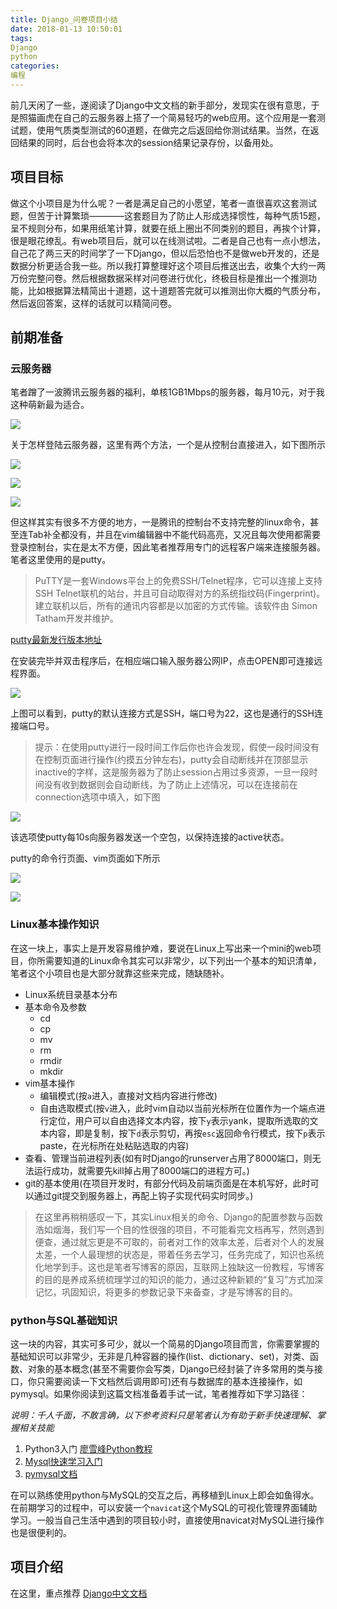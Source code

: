 ```yaml
---
title: Django_问卷项目小结
date: 2018-01-13 10:50:01
tags:
Django
python
categories:
编程
---
```


前几天闲了一些，遂阅读了Django中文文档的新手部分，发现实在很有意思，于是照猫画虎在自己的云服务器上搭了一个简易轻巧的web应用。这个应用是一套测试题，使用气质类型测试的60道题，在做完之后返回给你测试结果。当然，在返回结果的同时，后台也会将本次的session结果记录存份，以备用处。

## 项目目标

做这个小项目是为什么呢？一者是满足自己的小愿望，笔者一直很喜欢这套测试题，但苦于计算繁琐————这套题目为了防止人形成选择惯性，每种气质15题，呈不规则分布，如果用纸笔计算，就要在纸上圈出不同类别的题目，再挨个计算，很是眼花缭乱。有web项目后，就可以在线测试啦。二者是自己也有一点小想法，自己花了两三天的时间学了一下Django，但以后恐怕也不是做web开发的，还是数据分析更适合我一些。所以我打算整理好这个项目后推送出去，收集个大约一两万份完整问卷。然后根据数据采样对问卷进行优化，终极目标是推出一个推测功能，比如根据算法精简出十道题，这十道题答完就可以推测出你大概的气质分布，然后返回答案，这样的话就可以精简问卷。

## 前期准备

### 云服务器

笔者蹭了一波腾讯云服务器的福利，单核1GB1Mbps的服务器，每月10元，对于我这种萌新最为适合。

![](base_1.png)

关于怎样登陆云服务器，这里有两个方法，一个是从控制台直接进入，如下图所示

![](base_2.png)

![](base_3.png)

![](base_4.png)

但这样其实有很多不方便的地方，一是腾讯的控制台不支持完整的linux命令，甚至连Tab补全都没有，并且在vim编辑器中不能代码高亮，又况且每次使用都需要登录控制台，实在是太不方便，因此笔者推荐用专门的远程客户端来连接服务器。笔者这里使用的是putty。

>PuTTY是一套Windows平台上的免费SSH/Telnet程序，它可以连接上支持SSH Telnet联机的站台，并且可自动取得对方的系统指纹码(Fingerprint)。建立联机以后，所有的通讯内容都是以加密的方式传输。该软件由
Simon Tatham开发并维护。

[putty最新发行版本地址](https://www.chiark.greenend.org.uk/~sgtatham/putty/latest.html)

在安装完毕并双击程序后，在相应端口输入服务器公网IP，点击OPEN即可连接远程界面。

![](base_5.png)

上图可以看到，putty的默认连接方式是SSH，端口号为22，这也是通行的SSH连接端口号。

>提示：在使用putty进行一段时间工作后你也许会发现，假使一段时间没有在控制页面进行操作(约摸五分钟左右)，putty会自动断线并在顶部显示inactive的字样，这是服务器为了防止session占用过多资源，一旦一段时间没有收到数据则会自动断线，为了防止上述情况，可以在连接前在connection选项中填入，如下图

![](base_6.png)

该选项使putty每10s向服务器发送一个空包，以保持连接的active状态。

putty的命令行页面、vim页面如下所示

![](base_7.png)

![](base_8.png)

### Linux基本操作知识

在这一块上，事实上是开发容易维护难，要说在Linux上写出来一个mini的web项目，你所需要知道的Linux命令其实可以非常少，以下列出一个基本的知识清单，笔者这个小项目也是大部分就靠这些来完成，随缺随补。

- Linux系统目录基本分布
- 基本命令及参数
    - cd
    - cp
    - mv
    - rm
    - rmdir
    - mkdir
- vim基本操作
    - 编辑模式(按`a`进入，直接对文档内容进行修改)
    - 自由选取模式(按`v`进入，此时vim自动以当前光标所在位置作为一个端点进行定位，用户可以自由选择文本内容，按下`y`表示yank，提取所选取的文本内容，即是复制，按下`d`表示剪切，再按`esc`返回命令行模式，按下`p`表示paste，在光标所在处粘贴选取的内容)
- 查看、管理当前进程列表(如有时Django的runserver占用了8000端口，则无法运行成功，就需要先kill掉占用了8000端口的进程方可。)
- git的基本使用(在项目开发时，有部分代码及前端页面是在本机写好，此时可以通过git提交到服务器上，再配上钩子实现代码实时同步。)

>在这里再稍稍感叹一下，其实Linux相关的命令、Django的配置参数与函数浩如烟海，我们写一个目的性很强的项目，不可能看完文档再写，然则遇到便查，通过就忘更是不可取的，前者对工作的效率太差，后者对个人的发展太差，一个人最理想的状态是，带着任务去学习，任务完成了，知识也系统化地学到手。这也是笔者写博客的原因，互联网上独缺这一份教程，写博客的目的是养成系统梳理学过的知识的能力，通过这种新颖的“复习”方式加深记忆，巩固知识，将更多的参数记录下来备查，才是写博客的目的。

### python与SQL基础知识

这一块的内容，其实可多可少，就以一个简易的Django项目而言，你需要掌握的基础知识可以非常少，无非是几种容器的操作(list、dictionary、set)，对类、函数、对象的基本概念(甚至不需要你会写类，Django已经封装了许多常用的类与接口，你只需要阅读一下文档然后调用即可)还有与数据库的基本连接操作，如pymysql。如果你阅读到这篇文档准备着手试一试，笔者推荐如下学习路径：

*说明：千人千面，不敢言确，以下参考资料只是笔者认为有助于新手快速理解、掌握相关技能*

1. Python3入门  [廖雪峰Python教程](https://www.liaoxuefeng.com/wiki/0014316089557264a6b348958f449949df42a6d3a2e542c000)
2. [Mysql快速学习入门](http://www.yiibai.com/mysql/mysql_quick_start.html)
3. [pymysql文档](http://pymysql.readthedocs.io/en/latest/index.html)

在可以熟练使用python与MySQL的交互之后，再移植到Linux上即会如鱼得水。在前期学习的过程中，可以安装一个`navicat`这个MySQL的可视化管理界面辅助学习。一般当自己生活中遇到的项目较小时，直接使用navicat对MySQL进行操作也是很便利的。

## 项目介绍

在这里，重点推荐 [Django中文文档]()